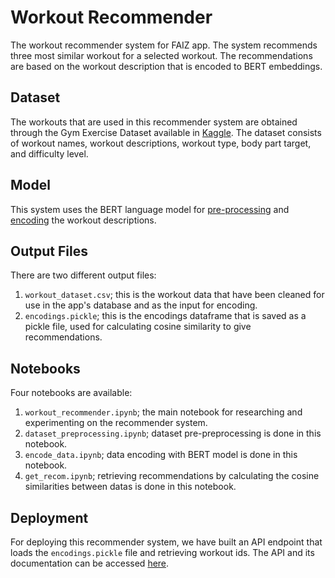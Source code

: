 # Workout Recommender
The workout recommender system for FAIZ app. The system recommends three most similar workout for a selected workout. The recommendations are based on the workout description that is encoded to BERT embeddings.

## Dataset
The workouts that are used in this recommender system are obtained through the Gym Exercise Dataset available in [Kaggle](https://www.kaggle.com/datasets/niharika41298/gym-exercise-data). The dataset consists of workout names, workout descriptions, workout type, body part target, and difficulty level.

## Model
This system uses the BERT language model for [pre-processing](https://tfhub.dev/tensorflow/bert_en_uncased_preprocess/3) and [encoding](https://tfhub.dev/tensorflow/bert_en_uncased_L-12_H-768_A-12/4) the workout descriptions.

## Output Files
There are two different output files:

 1. `workout_dataset.csv`; this is the workout data that have been cleaned for use in the app's database and as the input for encoding.
 2. `encodings.pickle`; this is the encodings dataframe that is saved as a pickle file, used for calculating cosine similarity to give recommendations.

## Notebooks
Four notebooks are available:

 1. `workout_recommender.ipynb`; the main notebook for researching and experimenting on the recommender system.
 2. `dataset_preprocessing.ipynb`; dataset pre-preprocessing is done in this notebook.
 3. `encode_data.ipynb`; data encoding with BERT model is done in this notebook.
 4. `get_recom.ipynb`; retrieving recommendations by calculating the cosine similarities between datas is done in this notebook.

## Deployment
For deploying this recommender system,  we have built an API endpoint that loads the `encodings.pickle` file and retrieving workout ids. The API and its documentation can be accessed [here](https://github.com/itsLeonB/workout-recommender-api).